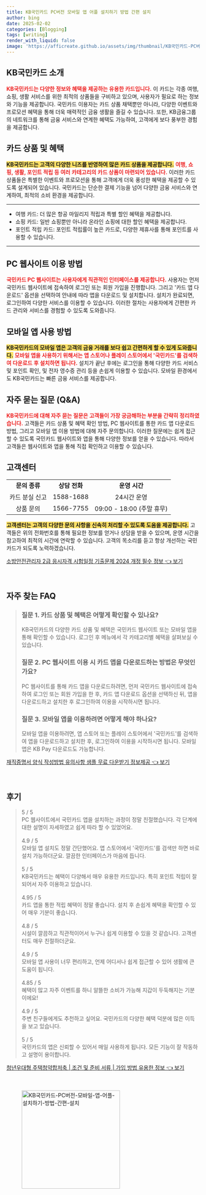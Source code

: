 ```yaml
---
title: KB국민카드 PC버전 모바일 앱 어플 설치하기 방법 간편 설치
author: bing
date: 2025-02-02
categories: [Blogging]
tags: [writing]
render_with_liquid: false
image: 'https://afficreate.github.io/assets/img/thumbnail/KB국민카드-PC버전-모바일-앱-어플-설치하기-방법-간편-설치.webp'
---
```



<h2 id='KB국민카드_소개'>KB국민카드 소개</h2>

<p><b><span style="color: #ee2323;">KB국민카드는 다양한 정보와 혜택을 제공하는 유용한 카드입니다.</span></b> 이 카드는 각종 여행, 쇼핑, 생활 서비스를 위한 최적의 상품들을 구비하고 있으며, 사용자가 필요로 하는 정보와 기능을 제공합니다. 국민카드 이용자는 카드 상품 채택뿐만 아니라, 다양한 이벤트와 프로모션 혜택을 통해 더욱 매력적인 금융 생활을 즐길 수 있습니다. 또한, KB금융그룹의 네트워크를 통해 금융 서비스와 연계한 혜택도 가능하여, 고객에게 보다 풍부한 경험을 제공합니다.</p>

<h2 id='카드상품과혜택'>카드 상품 및 혜택</h2>

<p><b><span style="background-color: #ffe066;">KB국민카드는 고객의 다양한 니즈를 반영하여 많은 카드 상품을 제공합니다.</span></b> <b><span style="color: #ee2323;">여행, 쇼핑, 생활, 포인트 적립 등 여러 카테고리의 카드 상품이 마련되어 있습니다.</span></b> 이러한 카드 상품들은 특별한 이벤트와 프로모션을 통해 고객에게 더욱 풍성한 혜택을 제공할 수 있도록 설계되어 있습니다. 국민카드는 단순한 결제 기능을 넘어 다양한 금융 서비스와 연계하여, 최적의 소비 환경을 제공합니다.</p>

<hr />

<ul>
    <li>여행 카드: 더 많은 항공 마일리지 적립과 특별 할인 혜택을 제공합니다.</li>
    <li>쇼핑 카드: 일반 쇼핑뿐만 아니라 온라인 쇼핑에 대한 할인 혜택을 제공합니다.</li>
    <li>포인트 적립 카드: 포인트 적립률이 높은 카드로, 다양한 제휴사를 통해 포인트를 사용할 수 있습니다.</li>
</ul>

<hr />

<h2 id='PC_이용방법'>PC 웹사이트 이용 방법</h2>

<p><b><span style="color: #ee2323;">국민카드 PC 웹사이트는 사용자에게 직관적인 인터페이스를 제공합니다.</span></b> 사용자는 먼저 국민카드 웹사이트에 접속하여 로그인 또는 회원 가입을 진행합니다. 그리고 '카드 앱 다운로드' 옵션을 선택하여 안내에 따라 앱을 다운로드 및 설치합니다. 설치가 완료되면, 로그인하여 다양한 서비스를 이용할 수 있습니다. 이러한 절차는 사용자에게 간편한 카드 관리와 서비스를 경험할 수 있도록 도와줍니다.</p>

<h2 id='모바일앱사용법'>모바일 앱 사용 방법</h2>

<p><b><span style="background-color: #ffe066;">KB국민카드의 모바일 앱은 고객의 금융 거래를 보다 쉽고 간편하게 할 수 있게 도와줍니다.</span></b> <b><span style="color: #ee2323;">모바일 앱을 사용하기 위해서는 앱 스토어나 플레이 스토어에서 '국민카드'를 검색하여 다운로드 후 설치하면 됩니다.</span></b> 설치가 끝난 후에는 로그인을 통해 다양한 카드 서비스 및 포인트 확인, 및 전자 영수증 관리 등을 손쉽게 이용할 수 있습니다. 모바일 환경에서도 KB국민카드는 빠른 금융 서비스를 제공합니다.</p>

<h2 id='자주묻는질문'>자주 묻는 질문 (Q&A)</h2>

<p><b><span style="color: #ee2323;">KB국민카드에 대해 자주 묻는 질문은 고객들이 가장 궁금해하는 부분을 간략히 정리하였습니다.</span></b> 고객들은 카드 상품 및 혜택 확인 방법, PC 웹사이트를 통한 카드 앱 다운로드 방법, 그리고 모바일 앱 이용 방법에 대해 자주 문의합니다. 이러한 질문에는 쉽게 접근할 수 있도록 국민카드 웹사이트와 앱을 통해 다양한 정보를 얻을 수 있습니다. 따라서 고객들은 웹사이트와 앱을 통해 직접 확인하고 이용할 수 있습니다.</p>

<h2 id='고객센터'>고객센터</h2>

<table>
    <tr>
        <td style="text-align: center; height: 17px;"><b>문의 종류</b></td>
        <td style="text-align: center; height: 17px;"><b>상담 전화</b></td>
        <td style="text-align: center; height: 17px;"><b>운영 시간</b></td>
    </tr>
    <tr>
        <td style="text-align: center; height: 17px;">카드 분실 신고</td>
        <td style="text-align: center; height: 17px;">1588-1688</td>
        <td style="text-align: center; height: 17px;">24시간 운영</td>
    </tr>
    <tr>
        <td style="text-align: center; height: 17px;">상품 문의</td>
        <td style="text-align: center; height: 17px;">1566-7755</td>
        <td style="text-align: center; height: 17px;">09:00 - 18:00 (주말 휴무)</td>
    </tr>
</table>

<p><b><span style="background-color: #ffe066;">고객센터는 고객의 다양한 문의 사항을 신속히 처리할 수 있도록 도움을 제공합니다.</span></b> 고객들은 위의 전화번호를 통해 필요한 정보를 얻거나 상담을 받을 수 있으며, 운영 시간을 참고하여 최적의 시간에 연락할 수 있습니다. 고객의 목소리를 듣고 항상 개선하는 국민카드가 되도록 노력하겠습니다.</p>


<p><a class="click-button" title="소방안전관리자 2급 응시자격 시험일정 기출문제 2024 개정 필수 정보" href="https://afficreate.github.io/posts/%EC%86%8C%EB%B0%A9%EC%95%88%EC%A0%84%EA%B4%80%EB%A6%AC%EC%9E%90-2%EA%B8%89-%EC%9D%91%EC%8B%9C%EC%9E%90%EA%B2%A9-%EC%8B%9C%ED%97%98%EC%9D%BC%EC%A0%95-%EA%B8%B0%EC%B6%9C%EB%AC%B8%EC%A0%9C-2024-%EA%B0%9C%EC%A0%95-%ED%95%84%EC%88%98-%EC%A0%95%EB%B3%B4/" rel="dofollow">소방안전관리자 2급 응시자격 시험일정 기출문제 2024 개정 필수 정보 👈 보기</a></p><br>
<h2 id='자주_찾는_FAQ'>자주 찾는 FAQ</h2>
<div itemscope="" itemtype="https://schema.org/FAQPage"> 
<blockquote> 
<div itemscope="" itemprop="mainEntity" itemtype="https://schema.org/Question"> 
<h3 itemprop="name">질문 1. 카드 상품 및 혜택은 어떻게 확인할 수 있나요?</h3> 
<div itemscope="" itemprop="acceptedAnswer" itemtype="https://schema.org/Answer"> 
<span itemprop="text"> 
<p>KB국민카드의 다양한 카드 상품 및 혜택은 국민카드 웹사이트 또는 모바일 앱을 통해 확인할 수 있습니다. 로그인 후 메뉴에서 각 카테고리별 혜택을 살펴보실 수 있습니다.</p> 
</span> 
</div> 
</div> 
<div itemscope="" itemprop="mainEntity" itemtype="https://schema.org/Question"> 
<h3 itemprop="name">질문 2. PC 웹사이트 이용 시 카드 앱을 다운로드하는 방법은 무엇인가요?</h3> 
<div itemscope="" itemprop="acceptedAnswer" itemtype="https://schema.org/Answer"> 
<span itemprop="text"> 
<p>PC 웹사이트를 통해 카드 앱을 다운로드하려면, 먼저 국민카드 웹사이트에 접속하여 로그인 또는 회원 가입을 한 후, 카드 앱 다운로드 옵션을 선택하신 뒤, 앱을 다운로드하고 설치한 후 로그인하여 이용을 시작하시면 됩니다.</p> 
</span> 
</div> 
</div> 
<div itemscope="" itemprop="mainEntity" itemtype="https://schema.org/Question"> 
<h3 itemprop="name">질문 3. 모바일 앱을 이용하려면 어떻게 해야 하나요?</h3> 
<div itemscope="" itemprop="acceptedAnswer" itemtype="https://schema.org/Answer"> 
<span itemprop="text"> 
<p>모바일 앱을 이용하려면, 앱 스토어 또는 플레이 스토어에서 '국민카드'를 검색하여 앱을 다운로드하고 설치한 후, 로그인하여 이용을 시작하시면 됩니다. 모바일 앱은 KB Pay 다운로드도 가능합니다.</p> 
</span> 
</div> 
</div> 
</blockquote> 
</div>
<p><a class="click-button" title="재직증명서 양식 작성방법 유의사항 샘플 무료 다운받기 정보제공" href="https://afficreate.github.io/posts/%EC%9E%AC%EC%A7%81%EC%A6%9D%EB%AA%85%EC%84%9C-%EC%96%91%EC%8B%9D-%EC%9E%91%EC%84%B1%EB%B0%A9%EB%B2%95-%EC%9C%A0%EC%9D%98%EC%82%AC%ED%95%AD-%EC%83%98%ED%94%8C-%EB%AC%B4%EB%A3%8C-%EB%8B%A4%EC%9A%B4%EB%B0%9B%EA%B8%B0-%EC%A0%95%EB%B3%B4%EC%A0%9C%EA%B3%B5/" rel="dofollow">재직증명서 양식 작성방법 유의사항 샘플 무료 다운받기 정보제공 👈 보기</a></p><br>
<h2 id='후기'>후기</h2>
<div itemscope itemtype="https://schema.org/Product">
  <blockquote>
  <div itemprop="review" itemscope itemtype="https://schema.org/Review">
      <div itemprop="reviewRating" itemscope itemtype="https://schema.org/Rating"> <span itemprop="ratingValue">5</span> / <span itemprop="bestRating">5</span> </div>
      <span itemprop="reviewBody">PC 웹사이트에서 국민카드 앱을 설치하는 과정이 정말 친절했습니다. 각 단계에 대한 설명이 자세하였고 쉽게 따라 할 수 있었어요.</span>
  </div>
  <br>
  <div itemprop="review" itemscope itemtype="https://schema.org/Review">
      <div itemprop="reviewRating" itemscope itemtype="https://schema.org/Rating"> <span itemprop="ratingValue">4.9</span> / <span itemprop="bestRating">5</span> </div>
      <span itemprop="reviewBody">모바일 앱 설치도 정말 간단했어요. 앱 스토어에서 '국민카드'를 검색만 하면 바로 설치 가능하더군요. 깔끔한 인터페이스가 마음에 듭니다.</span>
  </div>
  <br>
  <div itemprop="review" itemscope itemtype="https://schema.org/Review">
      <div itemprop="reviewRating" itemscope itemtype="https://schema.org/Rating"> <span itemprop="ratingValue">5</span> / <span itemprop="bestRating">5</span> </div>
      <span itemprop="reviewBody">KB국민카드는 혜택이 다양해서 매우 유용한 카드입니다. 특히 포인트 적립이 잘 되어서 자주 이용하고 있습니다.</span>
  </div>
  <br>
  <div itemprop="review" itemscope itemtype="https://schema.org/Review">
      <div itemprop="reviewRating" itemscope itemtype="https://schema.org/Rating"> <span itemprop="ratingValue">4.95</span> / <span itemprop="bestRating">5</span> </div>
      <span itemprop="reviewBody">카드 앱을 통한 적립 혜택이 정말 좋습니다. 설치 후 손쉽게 혜택을 확인할 수 있어 매우 기분이 좋습니다.</span>
  </div>
  <br>
  <div itemprop="review" itemscope itemtype="https://schema.org/Review">
      <div itemprop="reviewRating" itemscope itemtype="https://schema.org/Rating"> <span itemprop="ratingValue">4.8</span> / <span itemprop="bestRating">5</span> </div>
      <span itemprop="reviewBody">시설이 깔끔하고 직관적이어서 누구나 쉽게 이용할 수 있을 것 같습니다. 고객센터도 매우 친절하더군요.</span>
  </div>
  <br>
  <div itemprop="review" itemscope itemtype="https://schema.org/Review">
      <div itemprop="reviewRating" itemscope itemtype="https://schema.org/Rating"> <span itemprop="ratingValue">4.9</span> / <span itemprop="bestRating">5</span> </div>
      <span itemprop="reviewBody">모바일 앱 사용이 너무 편리하고, 언제 어디서나 쉽게 접근할 수 있어 생활에 큰 도움이 됩니다.</span>
  </div>
  <br>
  <div itemprop="review" itemscope itemtype="https://schema.org/Review">
      <div itemprop="reviewRating" itemscope itemtype="https://schema.org/Rating"> <span itemprop="ratingValue">4.85</span> / <span itemprop="bestRating">5</span> </div>
      <span itemprop="reviewBody">혜택이 많고 자주 이벤트를 하니 알뜰한 소비가 가능해 지갑이 두둑해지는 기분이에요!</span>
  </div>
  <br>
  <div itemprop="review" itemscope itemtype="https://schema.org/Review">
      <div itemprop="reviewRating" itemscope itemtype="https://schema.org/Rating"> <span itemprop="ratingValue">4.9</span> / <span itemprop="bestRating">5</span> </div>
      <span itemprop="reviewBody">주변 친구들에게도 추천하고 싶어요. 국민카드의 다양한 혜택 덕분에 많은 이득을 보고 있습니다.</span>
  </div>
  <br>
  <div itemprop="review" itemscope itemtype="https://schema.org/Review">
      <div itemprop="reviewRating" itemscope itemtype="https://schema.org/Rating"> <span itemprop="ratingValue">5</span> / <span itemprop="bestRating">5</span> </div>
      <span itemprop="reviewBody">국민카드의 앱은 신뢰할 수 있어서 매일 사용하게 됩니다. 모든 기능이 잘 작동하고 설명이 용이합니다.</span>
  </div>
  </blockquote>
</div>
<p><a class="click-button" title="청년우대형 주택청약합저축 | 조건 및 준비 서류 | 가입 방법 유용한 정보" href="https://afficreate.github.io/posts/%EC%B2%AD%EB%85%84%EC%9A%B0%EB%8C%80%ED%98%95-%EC%A3%BC%ED%83%9D%EC%B2%AD%EC%95%BD%ED%95%A9%EC%A0%80%EC%B6%95-%EC%A1%B0%EA%B1%B4-%EB%B0%8F-%EC%A4%80%EB%B9%84-%EC%84%9C%EB%A5%98-%EA%B0%80%EC%9E%85-%EB%B0%A9%EB%B2%95-%EC%9C%A0%EC%9A%A9%ED%95%9C-%EC%A0%95%EB%B3%B4/" rel="dofollow">청년우대형 주택청약합저축 | 조건 및 준비 서류 | 가입 방법 유용한 정보 👈 보기</a></p><br>
<figure class="image"><img src="https://afficreate.github.io/assets/img/thumbnail/KB국민카드-PC버전-모바일-앱-어플-설치하기-방법-간편-설치.webp" alt="KB국민카드-PC버전-모바일-앱-어플-설치하기-방법-간편-설치" width="256" height="256"></figure>